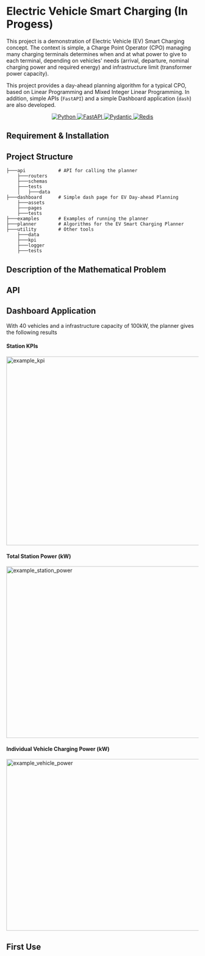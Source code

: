 # Electric Vehicle Smart Charging (In Progess)

This project is a demonstration of Electric Vehicle (EV) Smart Charging concept. 
The context is simple, a Charge Point Operator (CPO) managing many charging terminals determines when and at what power to give to each terminal, 
depending on vehicles' needs (arrival, departure, nominal charging power and required energy) and infrastructure limit (transformer power capacity).    


This project provides a day-ahead planning algorithm for a typical CPO, based on Linear Programming and Mixed Integer Linear Programming. 
In addition, simple APIs (`FastAPI`) and a simple Dashboard application (`dash`) are also developed. 


<p align="center">
  <a href="">
      <img src="https://img.shields.io/badge/Python-3776AB?style=for-the-badge&logo=python&logoColor=white" alt="Python">
  </a>
  <a href="https://fastapi.tiangolo.com">
      <img src="https://img.shields.io/badge/FastAPI-005571?style=for-the-badge&logo=fastapi" alt="FastAPI">
  </a>
  <a href="https://docs.pydantic.dev/2.4/">
      <img src="https://img.shields.io/badge/Pydantic-E92063?logo=pydantic&logoColor=fff&style=for-the-badge" alt="Pydantic">
  </a>
  <a href="https://redis.io">
      <img src="https://img.shields.io/badge/Redis-DC382D?logo=redis&logoColor=fff&style=for-the-badge" alt="Redis">
  </a>
</p>


## Requirement & Installation 

## Project Structure 
```
├───api            # API for calling the planner  
    ├───routers
    ├───schemas
    ├───tests
    │   ├───data
├───dashboard      # Simple dash page for EV Day-ahead Planning 
    ├───assets
    ├───pages
    ├───tests
├───examples       # Examples of running the planner
├───planner        # Algorithms for the EV Smart Charging Planner 
├───utility        # Other tools 
    ├───data
    ├───kpi
    ├───logger
    ├───tests
```

## Description of the Mathematical Problem

## API 

## Dashboard Application 

With 40 vehicles and a infrastructure capacity of 100kW, the planner gives the following results

#### Station KPIs 
<img width="791" height="495" alt="example_kpi" src="https://github.com/user-attachments/assets/8aea4793-2e5b-4081-954e-0943e819967e" />

#### Total Station Power (kW)
<img width="1592" height="450" alt="example_station_power" src="https://github.com/user-attachments/assets/91c4b7db-11de-4c29-b702-d91d6bb398c6" />

#### Individual Vehicle Charging Power (kW)
<img width="1592" height="450" alt="example_vehicle_power" src="https://github.com/user-attachments/assets/3f8eae57-65b3-4f3d-9273-ba2298270c0a" />

## First Use


